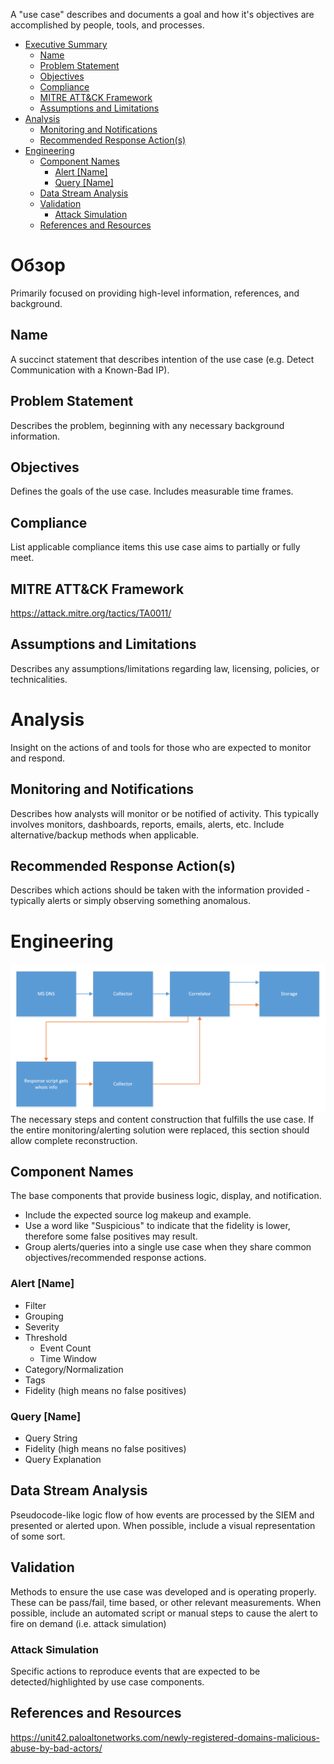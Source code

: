 A "use case" describes and documents a goal and how it's objectives are accomplished by people, tools, and processes.


- [Executive Summary](#executive-summary)
  - [Name](#name)
  - [Problem Statement](#problem-statement)
  - [Objectives](#objectives)
  - [Compliance](#compliance)
  - [MITRE ATT&CK Framework](#mitre-attck-framework)
  - [Assumptions and Limitations](#assumptions-and-limitations)
- [Analysis](#analysis)
  - [Monitoring and Notifications](#monitoring-and-notifications)
  - [Recommended Response Action(s)](#recommended-response-actions)
- [Engineering](#engineering)
  - [Component Names](#component-names)
    - [Alert [Name]](#alert-name)
    - [Query [Name]](#query-name)
  - [Data Stream Analysis](#data-stream-analysis)
  - [Validation](#validation)
    - [Attack Simulation](#attack-simulation)
  - [References and Resources](#references-and-resources)


# Обзор

Primarily focused on providing high-level information, references, and background.


## Name

A succinct statement that describes intention of the use case (e.g. Detect Communication with a Known-Bad IP). 


## Problem Statement

Describes the problem, beginning with any necessary background information.


## Objectives

Defines the goals of the use case. Includes measurable time frames.


## Compliance

List applicable compliance items this use case aims to partially or fully meet.


## MITRE ATT&CK Framework

https://attack.mitre.org/tactics/TA0011/

## Assumptions and Limitations

Describes any assumptions/limitations regarding law, licensing, policies, or technicalities.


# Analysis

Insight on the actions of and tools for those who are expected to monitor and respond.


## Monitoring and Notifications

Describes how analysts will monitor or be notified of activity. This typically involves monitors, dashboards, reports, emails, alerts, etc. Include alternative/backup methods when applicable.


## Recommended Response Action(s)

Describes which actions should be taken with the information provided - typically alerts or simply observing something anomalous.


# Engineering
![Screenshot](schema.png)
The necessary steps and content construction that fulfills the use case. If the entire monitoring/alerting solution were replaced, this section should allow complete reconstruction.


## Component Names

The base components that provide business logic, display, and notification. 
- Include the expected source log makeup and example.
- Use a word like "Suspicious" to indicate that the fidelity is lower, therefore some false positives may result.
- Group alerts/queries into a single use case when they share common objectives/recommended response actions.


### Alert [Name]

- Filter
- Grouping
- Severity
- Threshold
  - Event Count
  - Time Window
- Category/Normalization
- Tags
- Fidelity (high means no false positives)


### Query [Name]

- Query String
- Fidelity (high means no false positives)
- Query Explanation


## Data Stream Analysis

Pseudocode-like logic flow of how events are processed by the SIEM and presented or alerted upon. When possible, include a visual representation of some sort.


## Validation

Methods to ensure the use case was developed and is operating properly. These can be pass/fail, time based, or other relevant measurements. When possible, include an automated script or manual steps to cause the alert to fire on demand (i.e. attack simulation)


### Attack Simulation

Specific actions to reproduce events that are expected to be detected/highlighted by use case components.


## References and Resources
https://unit42.paloaltonetworks.com/newly-registered-domains-malicious-abuse-by-bad-actors/
